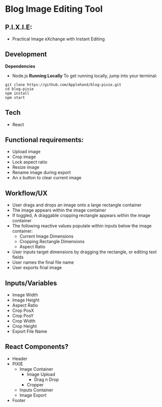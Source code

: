 # Blog Image Editing Tool 
## P.I.X.I.E:
- Practical Image eXchange with Instant Editing

## Development
**Dependencies**
- Node.js
**Running Locally**
To get running locally, jump into your terminal:
```
git clone https://github.com/Applehand/blog-pixie.git
cd blog-pixie
npm install
npm start
```

## Tech

- React

## Functional requirements:

- Upload image
- Crop image
- Lock aspect ratio
- Resize image
- Rename image during export
- An x button to clear current image

## Workflow/UX

- User drags and drops an image onto a large rectangle container
- The image appears within the image container
- If toggled, A draggable cropping rectangle appears within the image container
- The following reactive values populate within inputs below the image container:
    - Current Image Dimensions
    - Cropping Rectangle Dimensions
    - Aspect Ratio
- User inputs target dimensions by dragging the rectangle, or editing text fields
- User names the final file name
- User exports final image

## Inputs/Variables

- Image Width
- Image Height
- Aspect Ratio
- Crop PosX
- Crop PosY
- Crop Width
- Crop Height
- Export File Name

## React Components?

- Header
- PIXIE
    - Image Container
        - Image Upload
            - Drag n Drop
        - Cropper
    - Inputs Container
    - Image Export 
- Footer
